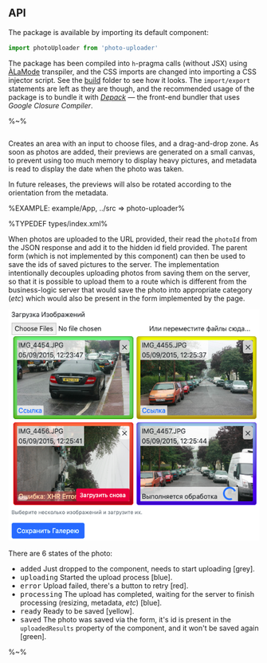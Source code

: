 ## API

The package is available by importing its default component:

```js
import photoUploader from 'photo-uploader'
```

The package has been compiled into `h`-pragma calls (without JSX) using [ÀLaMode](https://artdecocode.com/alamode/) transpiler, and the CSS imports are changed into importing a CSS injector script. See the [build](build) folder to see how it looks. The `import/export` statements are left as they are though, and the recommended usage of the package is to bundle it with [_Depack_](https://artdecocode.com/depack/) &mdash; the front-end bundler that uses _Google Closure Compiler_.

%~%

```## PhotoUploader
```

Creates an area with an input to choose files, and a drag-and-drop zone. As soon as photos are added, their previews are generated on a small canvas, to prevent using too much memory to display heavy pictures, and metadata is read to display the date when the photo was taken.

In future releases, the previews will also be rotated according to the orientation from the metadata.

%EXAMPLE: example/App, ../src => photo-uploader%

%TYPEDEF types/index.xml%

When photos are uploaded to the URL provided, their read the `photoId` from the JSON response and add it to the hidden id field provided. The parent form (which is not implemented by this component) can then be used to save the ids of saved pictures to the server. The implementation intentionally decouples uploading photos from saving them on the server, so that it is possible to upload them to a route which is different from the business-logic server that would save the photo into appropriate category (_etc_) which would also be present in the form implemented by the page.

![The Photo Uploader Component](doc/photo-uploader.png)

There are 6 states of the photo:

- <kbd>added</kbd> Just dropped to the component, needs to start uploading [grey].
- <kbd>uploading</kbd> Started the upload process [blue].
- <kbd>error</kbd> Upload failed, there's a button to retry [red].
- <kbd>processing</kbd> The upload has completed, waiting for the server to finish processing (resizing, metadata, _etc_) [blue].
- <kbd>ready</kbd> Ready to be saved [yellow].
- <kbd>saved</kbd> The photo was saved via the form, it's id is present in the `uploadedResults` property of the component, and it won't be saved again [green].

%~%